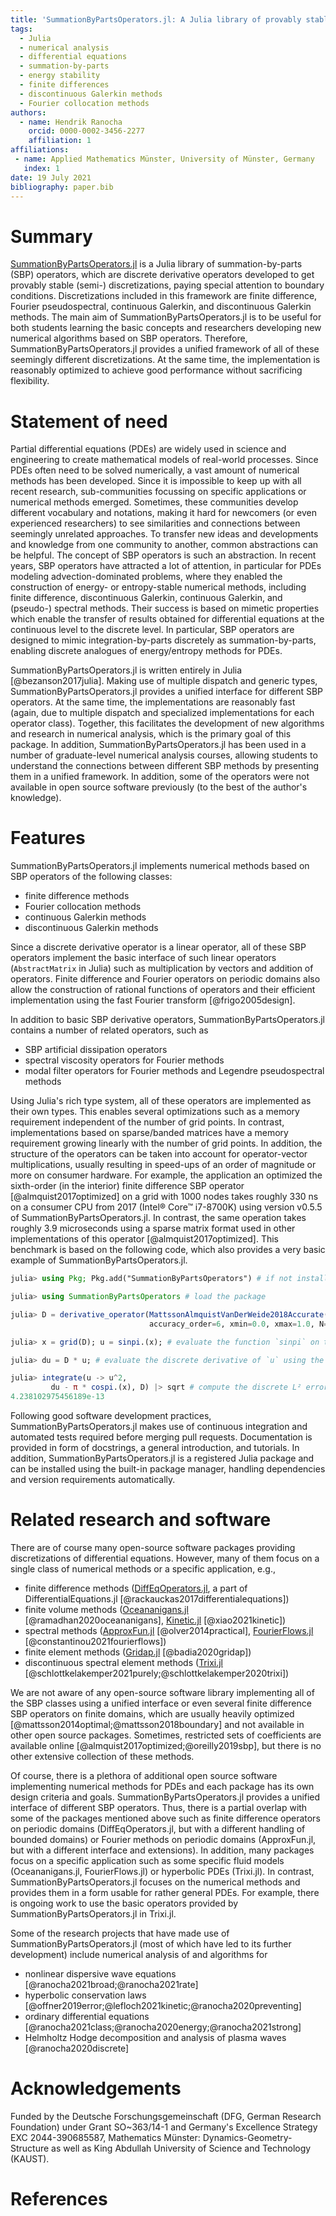 ```yaml
---
title: 'SummationByPartsOperators.jl: A Julia library of provably stable discretization techniques with mimetic properties'
tags:
  - Julia
  - numerical analysis
  - differential equations
  - summation-by-parts
  - energy stability
  - finite differences
  - discontinuous Galerkin methods
  - Fourier collocation methods
authors:
  - name: Hendrik Ranocha
    orcid: 0000-0002-3456-2277
    affiliation: 1
affiliations:
 - name: Applied Mathematics Münster, University of Münster, Germany
   index: 1
date: 19 July 2021
bibliography: paper.bib
---
```



# Summary

[SummationByPartsOperators.jl](https://github.com/ranocha/SummationByPartsOperators.jl)
is a Julia library of summation-by-parts (SBP) operators, which are discrete
derivative operators developed to get provably stable (semi-) discretizations,
paying special attention to boundary conditions. Discretizations included in this
framework are finite difference, Fourier pseudospectral, continuous Galerkin,
and discontinuous Galerkin methods.
The main aim of SummationByPartsOperators.jl is to be useful for both students
learning the basic concepts and researchers developing new numerical algorithms based
on SBP operators. Therefore, SummationByPartsOperators.jl provides a unified
framework of all of these seemingly different discretizations. At the same time,
the implementation is reasonably optimized to achieve good performance without
sacrificing flexibility.


# Statement of need

Partial differential equations (PDEs) are widely used in science and engineering
to create mathematical models of real-world processes. Since PDEs often need to
be solved numerically, a vast amount of numerical methods has been developed.
Since it is impossible to keep up with all recent research, sub-communities
focussing on specific applications or numerical methods emerged. Sometimes,
these communities develop different vocabulary and notations, making it hard for
newcomers (or even experienced researchers) to see similarities and connections
between seemingly unrelated approaches. To transfer new ideas and developments
and knowledge from one community to another, common abstractions can be helpful.
The concept of SBP operators is such an abstraction.
In recent years, SBP operators have attracted a lot of attention, in particular
for PDEs modeling advection-dominated problems, where they enabled the construction
of energy- or entropy-stable numerical methods, including finite difference,
discontinuous Galerkin, continuous Galerkin, and (pseudo-) spectral methods.
Their success is based on mimetic properties which enable the transfer of
results obtained for differential equations at the continuous level to the
discrete level. In particular, SBP operators are designed to mimic integration-by-parts
discretely as summation-by-parts, enabling discrete analogues of energy/entropy
methods for PDEs.

SummationByPartsOperators.jl is written entirely in Julia [@bezanson2017julia].
Making use of multiple dispatch and generic types, SummationByPartsOperators.jl
provides a unified interface for different SBP operators. At the same time,
the implementations are reasonably fast (again, due to multiple dispatch and specialized
implementations for each operator class). Together, this facilitates the development
of new algorithms and research in numerical analysis, which is the primary goal
of this package. In addition, SummationByPartsOperators.jl has been used in a
number of graduate-level numerical analysis courses, allowing students to
understand the connections between different SBP methods by presenting them in
a unified framework. In addition, some of the operators were not available in
open source software previously (to the best of the author's knowledge).


# Features

SummationByPartsOperators.jl implements numerical methods based on SBP operators
of the following classes:

- finite difference methods
- Fourier collocation methods
- continuous Galerkin methods
- discontinuous Galerkin methods

Since a discrete derivative operator is a linear operator, all of
these SBP operators implement the basic interface of such linear operators
(`AbstractMatrix` in Julia) such as multiplication by vectors and addition of
operators. Finite difference and Fourier operators on periodic domains also
allow the construction of rational functions of operators and their efficient
implementation using the fast Fourier transform [@frigo2005design].

In addition to basic SBP derivative operators, SummationByPartsOperators.jl
contains a number of related operators, such as

- SBP artificial dissipation operators
- spectral viscosity operators for Fourier methods
- modal filter operators for Fourier methods and Legendre pseudospectral methods

Using Julia's rich type system, all of these operators are implemented as their
own types. This enables several optimizations such as a memory requirement
independent of the number of grid points. In contrast, implementations based
on sparse/banded matrices have a memory requirement growing linearly with the
number of grid points. In addition, the structure of the operators can be taken
into account for operator-vector multiplications, usually resulting in speed-ups
of an order of magnitude or more on consumer hardware. For example, the application
an optimized the sixth-order (in the interior) finite difference SBP operator
[@almquist2017optimized] on a grid with 1000 nodes takes roughly 330 ns
on a consumer CPU from 2017 (Intel® Core™ i7-8700K) using version v0.5.5 of
SummationByPartsOperators.jl. In contrast, the same operation takes roughly
3.9 microseconds using a sparse matrix format used in other implementations of
this operator [@almquist2017optimized]. This benchmark is based on the following
code, which also provides a very basic example of SummationByPartsOperators.jl.
```julia
julia> using Pkg; Pkg.add("SummationByPartsOperators") # if not installed previously

julia> using SummationByPartsOperators # load the package

julia> D = derivative_operator(MattssonAlmquistVanDerWeide2018Accurate(), derivative_order=1,
                               accuracy_order=6, xmin=0.0, xmax=1.0, N=10^3)

julia> x = grid(D); u = sinpi.(x); # evaluate the function `sinpi` on the discrete grid

julia> du = D * u; # evaluate the discrete derivative of `u` using the SBP operator `D`

julia> integrate(u -> u^2,
         du - π * cospi.(x), D) |> sqrt # compute the discrete L² error of the approximation
4.238102975456189e-13
```

Following good software development practices, SummationByPartsOperators.jl
makes use of continuous integration and automated tests required before merging
pull requests. Documentation is provided in form of docstrings, a general
introduction, and tutorials. In addition, SummationByPartsOperators.jl is a
registered Julia package and can be installed using the built-in package manager,
handling dependencies and version requirements automatically.


# Related research and software

There are of course many open-source software packages providing discretizations
of differential equations. However, many of them focus on a single class of
numerical methods or a specific application, e.g.,

- finite difference methods ([DiffEqOperators.jl](https://github.com/SciML/DiffEqOperators.jl),
  a part of DifferentialEquations.jl [@rackauckas2017differentialequations])
- finite volume methods ([Oceananigans.jl](https://github.com/CliMA/Oceananigans.jl) [@ramadhan2020oceananigans],
  [Kinetic.jl](https://github.com/vavrines/Kinetic.jl) [@xiao2021kinetic])
- spectral methods ([ApproxFun.jl](https://github.com/JuliaApproximation/ApproxFun.jl) [@olver2014practical],
  [FourierFlows.jl](https://github.com/FourierFlows/FourierFlows.jl) [@constantinou2021fourierflows])
- finite element methods ([Gridap.jl](https://github.com/gridap/Gridap.jl) [@badia2020gridap])
- discontinuous spectral element methods
  ([Trixi.jl](https://github.com/trixi-framework/Trixi.jl) [@schlottkelakemper2021purely;@schlottkelakemper2020trixi])

We are not aware of any open-source software library implementing all of the
SBP classes using a unified interface or even several finite difference
SBP operators on finite domains, which are usually heavily
optimized [@mattsson2014optimal;@mattsson2018boundary] and not available in
other open source packages. Sometimes, restricted sets of coefficients are
available online [@almquist2017optimized;@oreilly2019sbp], but there is no other
extensive collection of these methods.

Of course, there is a plethora of additional open source software implementing
numerical methods for PDEs and each package has its own design criteria and goals.
SummationByPartsOperators.jl provides a unified interface of different SBP
operators. Thus, there is a partial overlap with some of the packages mentioned
above such as finite difference operators on periodic domains (DiffEqOperators.jl,
but with a different handling of bounded domains) or Fourier methods on periodic
domains (ApproxFun.jl, but with a different interface and extensions). In addition,
many packages focus on a specific application such as some specific fluid models
(Oceananigans.jl, FourierFlows.jl) or hyperbolic PDEs (Trixi.jl). In contrast,
SummationByPartsOperators.jl focuses on the numerical methods and provides them
in a form usable for rather general PDEs. For example, there is ongoing work to
use the basic operators provided by SummationByPartsOperators.jl in Trixi.jl.

Some of the research projects that have made use of SummationByPartsOperators.jl
(most of which have led to its further development) include numerical analysis
of and algorithms for

- nonlinear dispersive wave equations
  [@ranocha2021broad;@ranocha2021rate]
- hyperbolic conservation laws
  [@offner2019error;@lefloch2021kinetic;@ranocha2020preventing]
- ordinary differential equations
  [@ranocha2021class;@ranocha2020energy;@ranocha2021strong]
- Helmholtz Hodge decomposition and analysis of plasma waves
  [@ranocha2020discrete]


# Acknowledgements

Funded by the Deutsche Forschungsgemeinschaft (DFG, German Research Foundation)
under Grant SO~363/14-1 and Germany's Excellence Strategy EXC 2044-390685587,
Mathematics Münster: Dynamics-Geometry-Structure as well as King Abdullah
University of Science and Technology (KAUST).


# References
